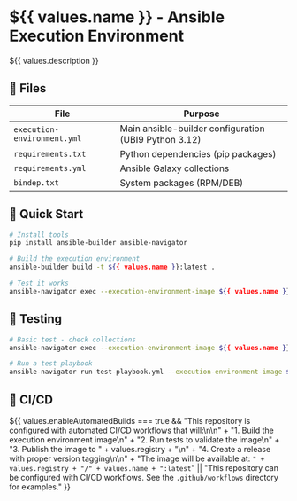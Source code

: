 # ${{ values.name }} - Ansible Execution Environment

${{ values.description }}

## 📁 Files

| File | Purpose |
|------|---------|
| `execution-environment.yml` | Main ansible-builder configuration (UBI9 Python 3.12) |
| `requirements.txt` | Python dependencies (pip packages) |
| `requirements.yml` | Ansible Galaxy collections |
| `bindep.txt` | System packages (RPM/DEB) |

## 🚀 Quick Start

```bash
# Install tools
pip install ansible-builder ansible-navigator

# Build the execution environment
ansible-builder build -t ${{ values.name }}:latest .

# Test it works
ansible-navigator exec --execution-environment-image ${{ values.name }}:latest -- ansible --version
```

## 🧪 Testing

```bash
# Basic test - check collections
ansible-navigator exec --execution-environment-image ${{ values.name }}:latest -- ansible-galaxy collection list

# Run a test playbook
ansible-navigator run test-playbook.yml --execution-environment-image ${{ values.name }}:latest
```

## 🔄 CI/CD

${{ values.enableAutomatedBuilds === true && 
"This repository is configured with automated CI/CD workflows that will:\n\n" +
"1. Build the execution environment image\n" +
"2. Run tests to validate the image\n" +
"3. Publish the image to " + values.registry + "\n" +
"4. Create a release with proper version tagging\n\n" +
"The image will be available at: `" + values.registry + "/" + values.name + ":latest`" ||
"This repository can be configured with CI/CD workflows. See the `.github/workflows` directory for examples." }}
